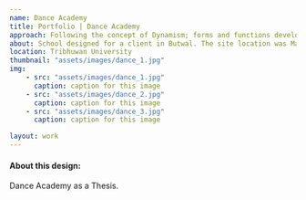 ```yaml
---
name: Dance Academy
title: Portfolio | Dance Academy
approach: Following the concept of Dynamism; forms and functions developed
about: School designed for a client in Butwal. The site location was Manigram, Butwal.
location: Tribhuwan University
thumbnail: "assets/images/dance_1.jpg"
img: 
    - src: "assets/images/dance_1.jpg"
      caption: caption for this image
    - src: "assets/images/dance_2.jpg"
      caption: caption for this image
    - src: "assets/images/dance_3.jpg"
      caption: caption for this image

layout: work
---
```


#### About this design: 
Dance Academy as a Thesis.
